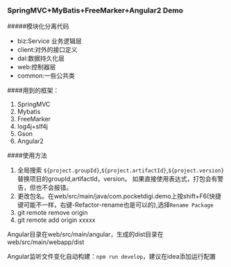 ### SpringMVC+MyBatis+FreeMarker+Angular2 Demo
#####模块化分离代码

- biz:Service 业务逻辑层
- client:对外的接口定义
- dal:数据持久化层
- web:控制器层
- common:一些公共类


####用到的框架：

1. SpringMVC
2. Mybatis
3. FreeMarker
4. log4j+slf4j
5. Gson
6. Angular2

####使用方法
1. 全局搜索 `${project.groupId}`,`${project.artifactId}`,`${project.version}`替换项目的groupId,artifactId，version。
如果直接使用表达式，打包会有警告，但也不会报错。
2. 更改包名。在web/src/main/java/com.pocketdigi.demo上按shift+F6(快捷键可能不一样，右键-Refactor-rename也是可以的),选择`Rename Package`
3. git remote remove origin
4. git remote add origin xxxxx


Angular目录在web/src/main/angular，生成的dist目录在web/src/main/webapp/dist

Angular监听文件变化自动构建：`npm run develop`，建议在idea添加运行配置